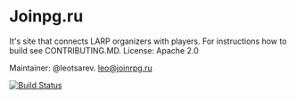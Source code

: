# Joinpg.ru
It's site that connects LARP organizers with players. For instructions how to build see CONTRIBUTING.MD. License: Apache 2.0

Maintainer: @leotsarev. leo@joinrpg.ru

[![Build Status](https://dev.azure.com/joinrpg/Joinrpg/_apis/build/status/Joinrpg%20Build?branchName=master)](https://dev.azure.com/joinrpg/Joinrpg/_build/latest?definitionId=3&branchName=master)
